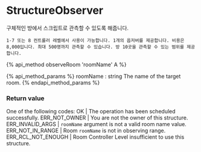 # StructureObserver
<img src="img/observer.png" alt="" align="right" />
구체적인 방에서 스크립트로 관측할 수 있도록 해줍니다.

```
1-7 또는 8 컨트롤러 레벨에서 사용이 가능합니다. 1개의 옵저버를 제공합니다. 비용은 8,000입니다. 최대 500명까지 관측할 수 있습니다. 방 10곳을 관측할 수 있는 범위를 제공합니다.
```

{% api_method observeRoom 'roomName' A %}

{% api_method_params %}
roomName : string
The name of the target room.
{% endapi_method_params %}

### Return value

One of the following codes:
OK | The operation has been scheduled successfully.
ERR_NOT_OWNER | You are not the owner of this structure.
ERR_INVALID_ARGS | <code>roomName</code> argument is not a valid room name value.
ERR_NOT_IN_RANGE | Room <code>roomName</code> is not in observing range.
ERR_RCL_NOT_ENOUGH | Room Controller Level insufficient to use this structure.